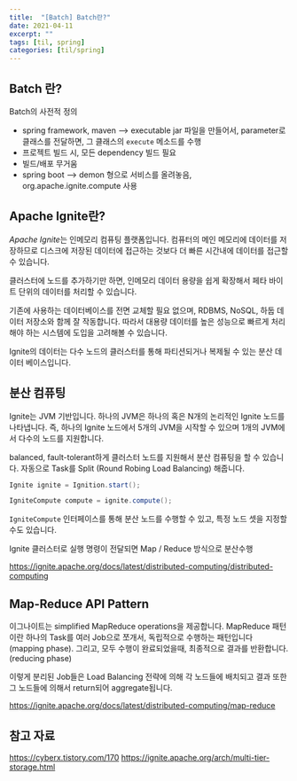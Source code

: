```yaml
---
title:  "[Batch] Batch란?"
date: 2021-04-11
excerpt: ""
tags: [til, spring]
categories: [til/spring]
---
```


## Batch 란?

Batch의 사전적 정의

- spring framework, maven --> executable jar 파일을 만들어서, parameter로 클래스를 전달하면, 그 클래스의 `execute` 메소드를 수행
- 프로젝트 빌드 시, 모든 dependency 빌드 필요
- 빌드/배포 무거움
- spring boot --> demon 형으로 서비스를 올려놓음, org.apache.ignite.compute 사용

## Apache Ignite란?

*Apache Ignite*는 인메모리 컴퓨팅 플랫폼입니다. 컴퓨터의 메인 메모리에 데이터를 저장하므로 디스크에 저장된 데이터에 접근하는 것보다 더 빠른 시간내에 데이터를 접근할 수 있습니다.

클러스터에 노드를 추가하기만 하면, 인메모리 데이터 용량을 쉽게 확장해서 페타 바이트 단위의 데이터를 처리할 수 있습니다.

기존에 사용하는 데이터베이스를 전면 교체할 필요 없으며, RDBMS, NoSQL, 하둡 데이터 저장소와 함께 잘 작동합니다. 따라서 대용량 데이터를 높은 성능으로 빠르게 처리해야 하는 시스템에 도입을 고려해볼 수 있습니다.


Ignite의 데이터는 다수 노드의 클러스터를 통해 파티션되거나 복제될 수 있는 분산 데이터 베이스입니다.

## 분산 컴퓨팅

Ignite는 JVM 기반입니다. 하나의 JVM은 하나의 혹은 N개의 논리적인 Ignite 노드를 나타냅니다. 즉, 하나의 Ignite 노드에서 5개의 JVM을 시작할 수 있으며 1개의 JVM에서 다수의 노드를 지원합니다.

balanced, fault-tolerant하게 클러스터 노드를 지원해서 분산 컴퓨팅을 할 수 있습니다. 자동으로 Task를 Split (Round Robing Load Balancing) 해줍니다.

``` java
Ignite ignite = Ignition.start();

IgniteCompute compute = ignite.compute();
```

`IgniteCompute` 인터페이스를 통해 분산 노드를 수행할 수 있고, 특정 노드 셋을 지정할 수도 있습니다.

Ignite 클러스터로 실행 명령이 전달되면 Map / Reduce 방식으로 분산수행

https://ignite.apache.org/docs/latest/distributed-computing/distributed-computing

## Map-Reduce API Pattern

이그나이트는 simplified MapReduce operations을 제공합니다. MapReduce 패턴이란 하나의 Task를 여러 Job으로 쪼개서, 독립적으로 수행하는 패턴입니다 (mapping phase). 그리고, 모두 수행이 완료되었을때, 최종적으로 결과를 반환합니다. (reducing phase)

이렇게 분리된 Job들은 Load Balancing 전략에 의해 각 노드들에 배치되고  결과 또한 그 노드들에 의해서 return되어 aggregate됩니다.

https://ignite.apache.org/docs/latest/distributed-computing/map-reduce


## 참고 자료
https://cyberx.tistory.com/170
https://ignite.apache.org/arch/multi-tier-storage.html
